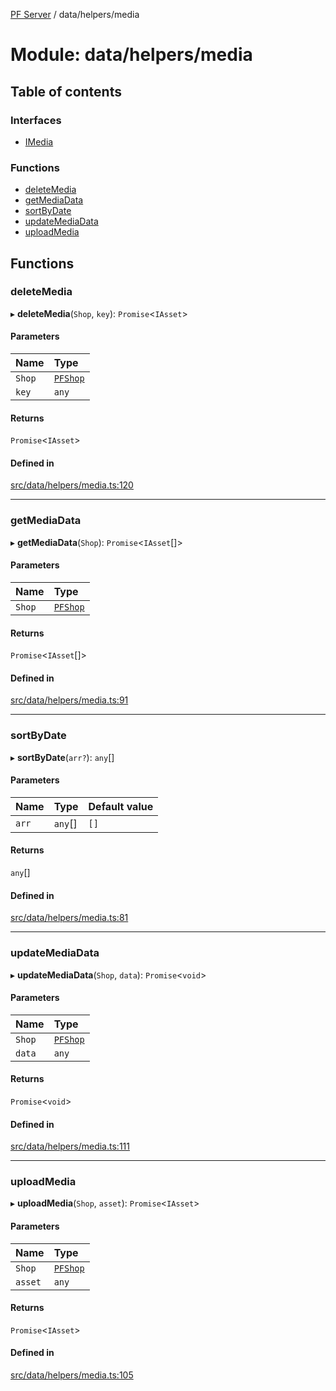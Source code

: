 [PF Server](../README.md) / data/helpers/media

# Module: data/helpers/media

## Table of contents

### Interfaces

- [IMedia](../interfaces/data_helpers_media.IMedia.md)

### Functions

- [deleteMedia](data_helpers_media.md#deletemedia)
- [getMediaData](data_helpers_media.md#getmediadata)
- [sortByDate](data_helpers_media.md#sortbydate)
- [updateMediaData](data_helpers_media.md#updatemediadata)
- [uploadMedia](data_helpers_media.md#uploadmedia)

## Functions

### deleteMedia

▸ **deleteMedia**(`Shop`, `key`): `Promise`<`IAsset`\>

#### Parameters

| Name | Type |
| :------ | :------ |
| `Shop` | [`PFShop`](../classes/data_models_Shop.PFShop.md) |
| `key` | `any` |

#### Returns

`Promise`<`IAsset`\>

#### Defined in

[src/data/helpers/media.ts:120](https://bitbucket.org/bravebits/pfserver/src/83cf3bb/src/data/helpers/media.ts#lines-120)

___

### getMediaData

▸ **getMediaData**(`Shop`): `Promise`<`IAsset`[]\>

#### Parameters

| Name | Type |
| :------ | :------ |
| `Shop` | [`PFShop`](../classes/data_models_Shop.PFShop.md) |

#### Returns

`Promise`<`IAsset`[]\>

#### Defined in

[src/data/helpers/media.ts:91](https://bitbucket.org/bravebits/pfserver/src/83cf3bb/src/data/helpers/media.ts#lines-91)

___

### sortByDate

▸ **sortByDate**(`arr?`): `any`[]

#### Parameters

| Name | Type | Default value |
| :------ | :------ | :------ |
| `arr` | `any`[] | `[]` |

#### Returns

`any`[]

#### Defined in

[src/data/helpers/media.ts:81](https://bitbucket.org/bravebits/pfserver/src/83cf3bb/src/data/helpers/media.ts#lines-81)

___

### updateMediaData

▸ **updateMediaData**(`Shop`, `data`): `Promise`<`void`\>

#### Parameters

| Name | Type |
| :------ | :------ |
| `Shop` | [`PFShop`](../classes/data_models_Shop.PFShop.md) |
| `data` | `any` |

#### Returns

`Promise`<`void`\>

#### Defined in

[src/data/helpers/media.ts:111](https://bitbucket.org/bravebits/pfserver/src/83cf3bb/src/data/helpers/media.ts#lines-111)

___

### uploadMedia

▸ **uploadMedia**(`Shop`, `asset`): `Promise`<`IAsset`\>

#### Parameters

| Name | Type |
| :------ | :------ |
| `Shop` | [`PFShop`](../classes/data_models_Shop.PFShop.md) |
| `asset` | `any` |

#### Returns

`Promise`<`IAsset`\>

#### Defined in

[src/data/helpers/media.ts:105](https://bitbucket.org/bravebits/pfserver/src/83cf3bb/src/data/helpers/media.ts#lines-105)
